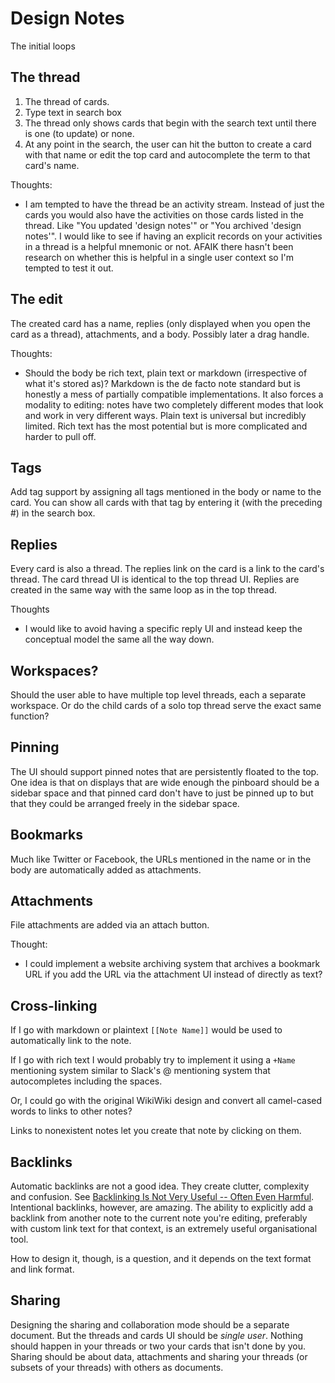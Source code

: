 # Design Notes

The initial loops

## The thread

1. The thread of cards.
2. Type text in search box
3. The thread only shows cards that begin with the search text until there is one (to update) or none.
4. At any point in the search, the user can hit the button to create a card with that name or edit the top card and autocomplete the term to that card's name.

Thoughts:

* I am tempted to have the thread be an activity stream. Instead of just the cards you would also have the activities on those cards listed in the thread. Like "You updated 'design notes'" or "You archived 'design notes'". I would like to see if having an explicit records on your activities in a thread is a helpful mnemonic or not. AFAIK there hasn't been research on whether this is helpful in a single user context so I'm tempted to test it out. 

## The edit

The created card has a name, replies (only displayed when you open the card as a thread), attachments, and a body. Possibly later a drag handle.


Thoughts:

* Should the body be rich text, plain text or markdown (irrespective of what it's stored as)? Markdown is the de facto note standard but is honestly a mess of partially compatible implementations. It also forces a modality to editing: notes have two completely different modes that look and work in very different ways. Plain text is universal but incredibly limited. Rich text has the most potential but is more complicated and harder to pull off.

## Tags

Add tag support by assigning all tags mentioned in the body or name to the card. You can show all cards with that tag by entering it (with the preceding #) in the search box.

## Replies

Every card is also a thread. The replies link on the card is a link to the card's thread. The card thread UI is identical to the top thread UI. Replies are created in the same way with the same loop as in the top thread.

Thoughts

* I would like to avoid having a specific reply UI and instead keep the conceptual model the same all the way down.

## Workspaces?

Should the user able to have multiple top level threads, each a separate workspace. Or do the child cards of a solo top thread serve the exact same function?

## Pinning

The UI should support pinned notes that are persistently floated to the top. One idea is that on displays that are wide enough the pinboard should be a sidebar space and that pinned card don't have to just be pinned up to but that they could be arranged freely in the sidebar space.

## Bookmarks

Much like Twitter or Facebook, the URLs mentioned in the name or in the body are automatically added as attachments.

## Attachments

File attachments are added via an attach button.

Thought:

* I could implement a website archiving system that archives a bookmark URL if you add the URL via the attachment UI instead of directly as text?

## Cross-linking

If I go with markdown or plaintext `[[Note Name]]` would be used to automatically link to the note.

If I go with rich text I would probably try to implement it using a `+Name` mentioning system similar to Slack's @ mentioning system that autocompletes including the spaces.

Or, I could go with the original WikiWiki design and convert all camel-cased words to links to other notes?

Links to nonexistent notes let you create that note by clicking on them.

## Backlinks

Automatic backlinks are not a good idea. They create clutter, complexity and confusion. See [Backlinking Is Not Very Useful -- Often Even Harmful](https://zettelkasten.de/posts/backlinks-are-bad-links/). Intentional backlinks, however, are amazing. The ability to explicitly add a backlink from another note to the current note you're editing, preferably with custom link text for that context, is an extremely useful organisational tool.

How to design it, though, is a question, and it depends on the text format and link format.

## Sharing

Designing the sharing and collaboration mode should be a separate document. But the threads and cards UI should be _single user_. Nothing should happen in your threads or two your cards that isn't done by you. Sharing should be about data, attachments and sharing your threads (or subsets of your threads) with others as documents.